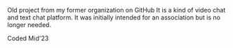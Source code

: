 Old project from my former organization on GitHub
It is a kind of video chat and text chat platform. It was initially intended for an association but is no longer needed.

Coded Mid'23

